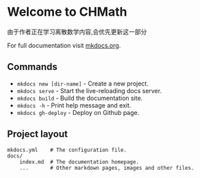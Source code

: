 <!--
 * @Author: chinesehamburger 2576226012@qq.com
 * @Date: 2025-03-20 20:09:52
 * @LastEditors: chinesehamburger 2576226012@qq.com
 * @LastEditTime: 2025-03-20 23:55:09
 * @FilePath: \CHMath-wiki\docs\index.md
 * @Description: 这是默认设置,请设置`customMade`, 打开koroFileHeader查看配置 进行设置: https://github.com/OBKoro1/koro1FileHeader/wiki/%E9%85%8D%E7%BD%AE
-->
# Welcome to CHMath

由于作者正在学习离散数学内容,会优先更新这一部分

For full documentation visit [mkdocs.org](https://www.mkdocs.org).

## Commands

* `mkdocs new [dir-name]` - Create a new project.
* `mkdocs serve` - Start the live-reloading docs server.
* `mkdocs build` - Build the documentation site.
* `mkdocs -h` - Print help message and exit.
* `mkdocs gh-deploy` - Deploy on Github page.

## Project layout

    mkdocs.yml    # The configuration file.
    docs/
        index.md  # The documentation homepage.
        ...       # Other markdown pages, images and other files.
